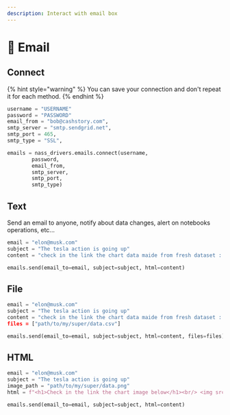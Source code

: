 ```yaml
---
description: Interact with email box
---
```


# 💌 Email

## Connect

{% hint style="warning" %}
You can save your connection and don't repeat it for each method.
{% endhint %}

```python
username = "USERNAME"
password = "PASSWORD"
email_from = "bob@cashstory.com",
smtp_server = "smtp.sendgrid.net",
smtp_port = 465,
smtp_type = "SSL",

emails = nass_drivers.emails.connect(username, 
        password, 
        email_from, 
        smtp_server, 
        smtp_port,
        smtp_type)
```

## Text

Send an email to anyone, notify about data changes, alert on notebooks operations, etc... 

```python
email = "elon@musk.com"
subject = "The tesla action is going up"
content = "check in the link the chart data maide from fresh dataset : [LINK]"

emails.send(email_to=email, subject=subject, html=content)
```

## File

```python
email = "elon@musk.com"
subject = "The tesla action is going up"
content = "check in the link the chart data maide from fresh dataset : [LINK]"'
files = ["path/to/my/super/data.csv"]

emails.send(email_to=email, subject=subject, html=content, files=files)
```

## HTML

```python
email = "elon@musk.com"
subject = "The tesla action is going up"
image_path = "path/to/my/super/data.png"
html = f"<h1>Check in the link the chart image below</h1><br/> <img src="{image_path}"/>"

emails.send(email_to=email, subject=subject, html=content)
```



## 

